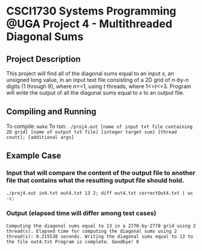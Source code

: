 # CSCI1730 Systems Programming @UGA Project 4 - Multithreaded Diagonal Sums

## Project Description
This project will find all of the diagonal sums equal to an input *s*, an unsigned long value, in an input text file consisting of a 2D grid of *n*-by-*n* digits (1 through 9), where *n*>=1, using *t* threads, where 1<=*t*<=3. Program will write the output of all the diagonal sums equal to *s* to an output file. 

## Compiling and Running
To compile: `make`
To run: `./proj4.out [name of input txt file containing 2D grid] [name of output txt file] [integer target sum] [thread count]; [additional args]`

## Example Case

### Input that will compare the content of the output file to another file that contains what the resulting output file should hold.

`./proj4.out in4.txt out4.txt 13 2; diff out4.txt correctOut4.txt | wc -c;`

### Output (elapsed time will differ among test cases)
`Computing the diagonal sums equal to 13 in a 2778-by-2778 grid using 2 thread(s).
Elapsed time for computing the diagonal sums using 2 thread(s): 0.215538 seconds.
Writing the diagonal sums equal to 13 to the file out4.txt
Program is complete. Goodbye!
0 `
